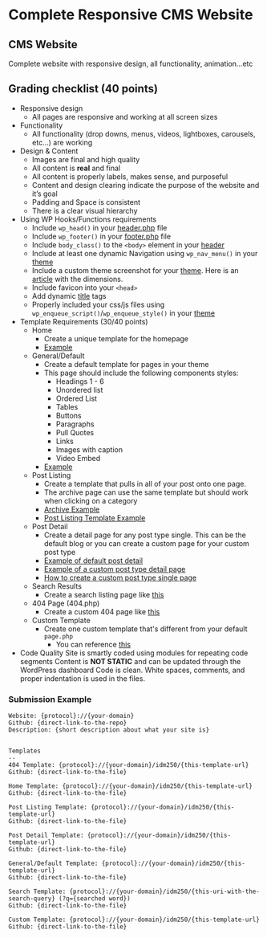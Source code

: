 # Complete Responsive CMS Website

## CMS Website
Complete website with responsive design, all functionality, animation...etc

## Grading checklist (40 points)
- Responsive design
    - All pages are responsive and working at all screen sizes
- Functionality
    - All functionality (drop downs, menus, videos, lightboxes, carousels, etc…) are working
- Design & Content 
    - Images are final and high quality
    - All content is **real** and final
    - All content is properly labels, makes sense, and purposeful
    - Content and design clearing indicate the purpose of the website and it’s goal
    - Padding and Space is consistent
    - There is a clear visual hierarchy
- Using WP Hooks/Functions requirements
    - Include `wp_head()` in your [header.php](https://github.com/mrpaulphan/idm250/blob/master/public/wp-content/themes/portfolio-theme/header.php#L19) file
    - Include `wp_footer()` in your [footer.php](https://github.com/mrpaulphan/idm250/blob/master/public/wp-content/themes/portfolio-theme/footer.php#L26) file
    - Include `body_class()` to the `<body>` element in your [header](https://github.com/mrpaulphan/idm250/blob/master/public/wp-content/themes/portfolio-theme/header.php#L23)
    - Include at least one dynamic Navigation using `wp_nav_menu()` in your [theme](https://github.com/mrpaulphan/idm250/blob/master/public/wp-content/themes/portfolio-theme/header.php#L29)
    - Include a custom theme screenshot for your [theme](https://github.com/mrpaulphan/idm250/blob/master/public/wp-content/themes/portfolio-theme/screenshot.jpg). Here is an [article](https://wpism.com/wordpress-theme-screenshot/#:~:text=According%20to%20the%20WordPress%20Codex,of%20880%20x%20660%20pixels.) with the dimensions. 
    - Include favicon into your `<head>`
    - Add dynamic [title](https://github.com/mrpaulphan/idm250/blob/master/public/wp-content/themes/portfolio-theme/header.php#L13) tags
    - Properly included your css/js files using `wp_enqueue_script()`/`wp_enqueue_style()` in your [theme](https://github.com/mrpaulphan/idm250/blob/master/public/wp-content/themes/portfolio-theme/lib/setup.php)
- Template Requirements (30/40 points)
  - Home
    - Create a unique template for the homepage
    - [Example](https://github.com/mrpaulphan/idm250/blob/master/public/wp-content/themes/portfolio-theme/front-page.php)
  - General/Default
    - Create a default template for pages in your theme
    - This page should include the following components styles:
        - Headings 1 - 6
        - Unordered list
        - Ordered List
        - Tables
        - Buttons
        - Paragraphs
        - Pull Quotes
        - Links
        - Images with caption
        - Video Embed
    - [Example](https://github.com/mrpaulphan/idm250/blob/master/public/wp-content/themes/portfolio-theme/page.php)
  - Post Listing
    - Create a template that pulls in all of your post onto one page.
    - The archive page can use the same template but should work when clicking on a category
    - [Archive Example](https://github.com/mrpaulphan/idm250/blob/master/public/wp-content/themes/portfolio-theme/archive.php)
    - [Post Listing Template Example](https://github.com/mrpaulphan/idm250/blob/master/public/wp-content/themes/portfolio-theme/templates/project-listing.php)
  - Post Detail
    - Create a detail page for any post type single. This can be the default blog or you can create a custom page for your custom post type
    - [Example of default post detail](https://github.com/mrpaulphan/idm250/blob/master/public/wp-content/themes/portfolio-theme/single.php)
    - [Example of a custom post type detail page](https://github.com/mrpaulphan/idm250/blob/master/public/wp-content/themes/portfolio-theme/single-projects.php)
    - [How to create a custom post type single page](https://developer.wordpress.org/themes/template-files-section/custom-post-type-template-files/)
  - Search Results
    - Create a search listing page like [this](https://github.com/mrpaulphan/idm250/blob/master/public/wp-content/themes/portfolio-theme/search.php)
  - 404 Page (404.php)
    - Create a custom 404 page like [this](https://github.com/mrpaulphan/idm250/blob/master/public/wp-content/themes/portfolio-theme/404.php)
  - Custom Template
    - Create one custom template that's different from your default `page.php`
      - You can reference [this](https://github.com/mrpaulphan/idm250/blob/master/public/wp-content/themes/portfolio-theme/templates/about.php)
- Code Quality
    Site is smartly coded using modules for repeating code segments
    Content is **NOT STATIC** and can be updated through the WordPress dashboard
    Code is clean. White spaces, comments, and proper indentation is used in the files.



### Submission Example
```
Website: {protocol}://{your-domain}
Github: {direct-link-to-the-repo}
Description: {short description about what your site is}


Templates
--
404 Template: {protocol}://{your-domain}/idm250/{this-template-url}
Github: {direct-link-to-the-file}

Home Template: {protocol}://{your-domain}/idm250/{this-template-url}
Github: {direct-link-to-the-file}

Post Listing Template: {protocol}://{your-domain}/idm250/{this-template-url}
Github: {direct-link-to-the-file}

Post Detail Template: {protocol}://{your-domain}/idm250/{this-template-url}
Github: {direct-link-to-the-file}

General/Default Template: {protocol}://{your-domain}/idm250/{this-template-url}
Github: {direct-link-to-the-file}

Search Template: {protocol}://{your-domain}/idm250/{this-uri-with-the-search-query} (?q={searched word})
Github: {direct-link-to-the-file}

Custom Template: {protocol}://{your-domain}/idm250/{this-template-url}
Github: {direct-link-to-the-file}
```
